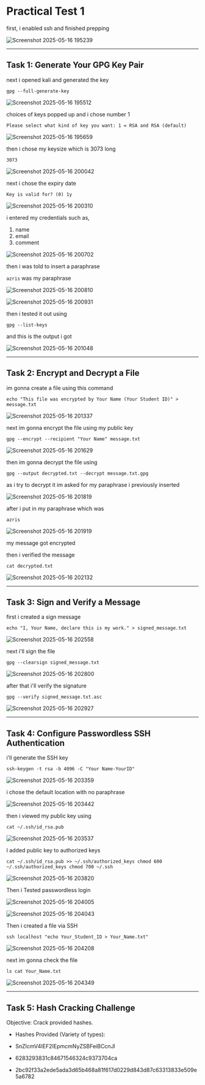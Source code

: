# Practical Test 1


first, i enabled ssh and finished prepping

![Screenshot 2025-05-16 195239](https://github.com/user-attachments/assets/7cca7a70-6693-4d84-a3e6-d43afae5f3f4)


---

## Task 1: Generate Your GPG Key Pair

next i opened kali and generated the key

``gpg --full-generate-key``

![Screenshot 2025-05-16 195512](https://github.com/user-attachments/assets/868b8d84-2923-47f4-a52b-14d1f3f529db)

choices of keys popped up and i chose number 1

``Please select what kind of key you want:
1 = RSA and RSA (default)``

![Screenshot 2025-05-16 195659](https://github.com/user-attachments/assets/dceb3b22-4bf3-4b6a-94c5-d80f316b3f3d)

then i chose my keysize which is 3073 long

``3073``

![Screenshot 2025-05-16 200042](https://github.com/user-attachments/assets/73cdae2a-9607-4e68-8788-8f0717a78422)

next i chose the expiry date

``Key is valid for? (0) 1y``

![Screenshot 2025-05-16 200310](https://github.com/user-attachments/assets/9110e32a-5bde-4475-b4e0-408daaefa963)

i entered my credentials such as,
1. name
2. email
3. comment

![Screenshot 2025-05-16 200702](https://github.com/user-attachments/assets/f3fee914-84ce-4971-a54f-5258b202693a)

then i was told to insert a paraphrase

``azris`` was my paraphrase

![Screenshot 2025-05-16 200810](https://github.com/user-attachments/assets/4a0fb9c7-5870-4786-99c5-fd00e668c7ca)

![Screenshot 2025-05-16 200931](https://github.com/user-attachments/assets/b49d2386-51b4-4511-880a-ed9358e3cb56)

then i tested it out using

``gpg --list-keys``

and this is the output i got

![Screenshot 2025-05-16 201048](https://github.com/user-attachments/assets/c19dde3a-9425-447b-9290-4095edf9559d)


---


## Task 2: Encrypt and Decrypt a File

im gonna create a file using this command

``echo "This file was encrypted by Your Name (Your Student ID)" > message.txt``

![Screenshot 2025-05-16 201337](https://github.com/user-attachments/assets/6be1756a-3356-4fd2-b100-9cd2c7e66bd0)

next im gonna encrypt the file using my public key

``gpg --encrypt --recipient "Your Name" message.txt``

![Screenshot 2025-05-16 201629](https://github.com/user-attachments/assets/13709791-67dd-460c-80a3-85909371e30b)

then im gonna decrypt the file using

``gpg --output decrypted.txt --decrypt message.txt.gpg``

as i try to decrypt it im asked for my paraphrase i previously inserted

![Screenshot 2025-05-16 201819](https://github.com/user-attachments/assets/6aa051b7-f723-49fd-b3cc-4482a34fe812)

after i put in my paraphrase which was 

``azris``

![Screenshot 2025-05-16 201919](https://github.com/user-attachments/assets/5cfd4dfd-8ed5-4002-bbfc-ce0db97cf431)

my message got encrypted

then i verified the message

``cat decrypted.txt``

![Screenshot 2025-05-16 202132](https://github.com/user-attachments/assets/3ff1c21a-1c60-4d67-bebf-e5a8a1df5664)


---
## Task 3: Sign and Verify a Message

first i created a sign message

``echo "I, Your Name, declare this is my work." > signed_message.txt``

![Screenshot 2025-05-16 202558](https://github.com/user-attachments/assets/8c5cb3f3-769a-4c44-8e33-036bcf2daf67)

next i'll sign the file

``gpg --clearsign signed_message.txt``

![Screenshot 2025-05-16 202800](https://github.com/user-attachments/assets/bf3f3e99-c4b0-4bd2-bff5-12381574a2a3)

after that i'll verify the signature

``gpg --verify signed_message.txt.asc``

![Screenshot 2025-05-16 202927](https://github.com/user-attachments/assets/dd9cc37e-c25a-4071-8c7f-447ce3ba0d5e)


---
## Task 4: Configure Passwordless SSH Authentication

i'll generate the SSH key

``ssh-keygen -t rsa -b 4096 -C "Your Name-YourID"``

![Screenshot 2025-05-16 203359](https://github.com/user-attachments/assets/07cb936f-a6be-4c37-a219-7041f729cf98)

i chose the default location with no paraphrase

![Screenshot 2025-05-16 203442](https://github.com/user-attachments/assets/5039f25c-ba61-4c53-b3f2-5a7cb8197400)

then i viewed my public key using

``cat ~/.ssh/id_rsa.pub``

![Screenshot 2025-05-16 203537](https://github.com/user-attachments/assets/4b8b57b3-0c80-443c-a08c-301073cefe4d)

I added public key to authorized keys

``cat ~/.ssh/id_rsa.pub >> ~/.ssh/authorized_keys
chmod 600 ~/.ssh/authorized_keys
chmod 700 ~/.ssh``

![Screenshot 2025-05-16 203820](https://github.com/user-attachments/assets/438acfb1-50f6-40d3-9211-5930c344895f)

Then i Tested passwordless login

![Screenshot 2025-05-16 204005](https://github.com/user-attachments/assets/644dfca0-ba07-48e2-84b8-e6857a9dd54a)

![Screenshot 2025-05-16 204043](https://github.com/user-attachments/assets/d78752b7-7f1c-45e4-bc54-28c64d4e7e36)

Then i created a file via SSH

``ssh localhost "echo Your_Student_ID > Your_Name.txt"``

![Screenshot 2025-05-16 204208](https://github.com/user-attachments/assets/336ba1a0-257f-4d30-a3a3-7b188f1e6a55)

next im gonna check the file

``ls
cat Your_Name.txt``

![Screenshot 2025-05-16 204349](https://github.com/user-attachments/assets/7781fe06-14ff-4c02-91ec-cf20e1ad67bd)


---


## Task 5: Hash Cracking Challenge
Objective: Crack provided hashes.

- Hashes Provided (Variety of types):

- SnZlcmV4IEF2IEpmcmNyZSBFeiBCcnJl
- 6283293831c84671546324c9373704ca
- 2bc92f33a2ede5ada3d65b468a81f617d0229d843d87c63313833e509e5a6782
